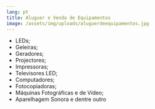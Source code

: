 ```yaml
---
lang: pt
title: Aluguer e Venda de Equipamentos
image: /assets/img/uploads/aluguerdeequipamentos.jpg
---
```

* LEDs;
* Geleiras;
* Geradores;
* Projectores;
* Impressoras;
* Televisores LED;
* Computadores;
* Fotocopiadoras;
* Máquinas Fotográficas e de Vídeo;
* Aparelhagem Sonora e dentre outro

